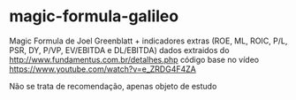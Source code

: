 # magic-formula-galileo
Magic Formula de Joel Greenblatt + indicadores extras (ROE, ML, ROIC, P/L, PSR, DY, P/VP, EV/EBITDA e DL/EBITDA)
dados extraidos do http://www.fundamentus.com.br/detalhes.php
código base no vídeo https://www.youtube.com/watch?v=e_ZRDG4F4ZA


Não se trata de recomendação, apenas objeto de estudo 

